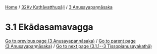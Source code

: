 
[Home](/) / [32Kv Kathāvatthupāḷi](../../32Kv.md) / [3 Anusayapaṇṇāsaka](../3.md)

# 3.1 Ekādasamavagga


[Go to previous page (3 Anusayapaṇṇāsaka)](../3.md) / [Go to parent page (3 Anusayapaṇṇāsaka)](../3.md) / [Go to next page (3.1.1--3 Tissopianusayakathā)](3.1/3.1.1--3.md)


